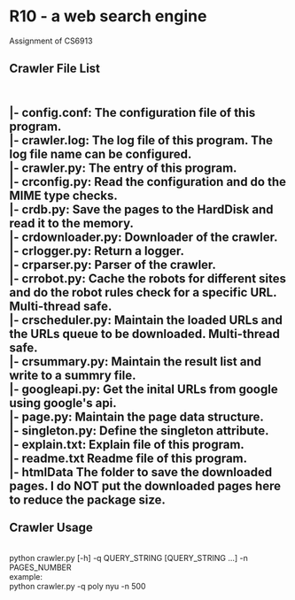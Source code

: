 R10 - a web search engine
=========================

Assignment of CS6913


Crawler File List
---------
<br>|- config.conf: The configuration file of this program.
<br>|- crawler.log: The log file of this program. The log file name can be configured.
<br>|- crawler.py: The entry of this program.
<br>|- crconfig.py: Read the configuration and do the MIME type checks.
<br>|- crdb.py: Save the pages to the HardDisk and read it to the memory.
<br>|- crdownloader.py: Downloader of the crawler.
<br>|- crlogger.py: Return a logger.
<br>|- crparser.py: Parser of the crawler.
<br>|- crrobot.py: Cache the robots for different sites and do the robot rules check for a specific URL. Multi-thread safe.
<br>|- crscheduler.py: Maintain the loaded URLs and the URLs queue to be downloaded. Multi-thread safe.
<br>|- crsummary.py: Maintain the result list and write to a summry file.
<br>|- googleapi.py: Get the inital URLs from google using google's api.
<br>|- page.py: Maintain the page data structure.
<br>|- singleton.py: Define the singleton attribute.
<br>|- explain.txt: Explain file of this program.
<br>|- readme.txt Readme file of this program.
<br>|- htmlData The folder to save the downloaded pages. I do NOT put the downloaded pages here to reduce the package size.
<br>
<br>Crawler Usage
------
<br>python crawler.py [-h] -q QUERY_STRING [QUERY_STRING ...] -n PAGES_NUMBER
<br>example: 
<br>python crawler.py -q poly nyu -n 500
